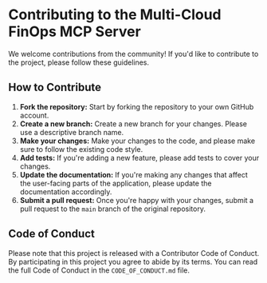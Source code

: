 # Contributing to the Multi-Cloud FinOps MCP Server

We welcome contributions from the community! If you'd like to contribute to the project, please follow these guidelines.

## How to Contribute

1.  **Fork the repository:** Start by forking the repository to your own GitHub account.
2.  **Create a new branch:** Create a new branch for your changes. Please use a descriptive branch name.
3.  **Make your changes:** Make your changes to the code, and please make sure to follow the existing code style.
4.  **Add tests:** If you're adding a new feature, please add tests to cover your changes.
5.  **Update the documentation:** If you're making any changes that affect the user-facing parts of the application, please update the documentation accordingly.
6.  **Submit a pull request:** Once you're happy with your changes, submit a pull request to the `main` branch of the original repository.

## Code of Conduct

Please note that this project is released with a Contributor Code of Conduct. By participating in this project you agree to abide by its terms. You can read the full Code of Conduct in the `CODE_OF_CONDUCT.md` file.
